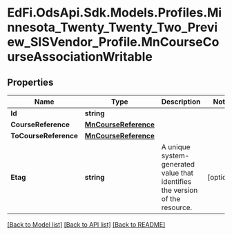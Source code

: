 # EdFi.OdsApi.Sdk.Models.Profiles.Minnesota_Twenty_Twenty_Two_Preview_SISVendor_Profile.MnCourseCourseAssociationWritable
## Properties

Name | Type | Description | Notes
------------ | ------------- | ------------- | -------------
**Id** | **string** |  | 
**CourseReference** | [**MnCourseReference**](MnCourseReference.md) |  | 
**ToCourseReference** | [**MnCourseReference**](MnCourseReference.md) |  | 
**Etag** | **string** | A unique system-generated value that identifies the version of the resource. | [optional] 

[[Back to Model list]](../README.md#documentation-for-models) [[Back to API list]](../README.md#documentation-for-api-endpoints) [[Back to README]](../README.md)


